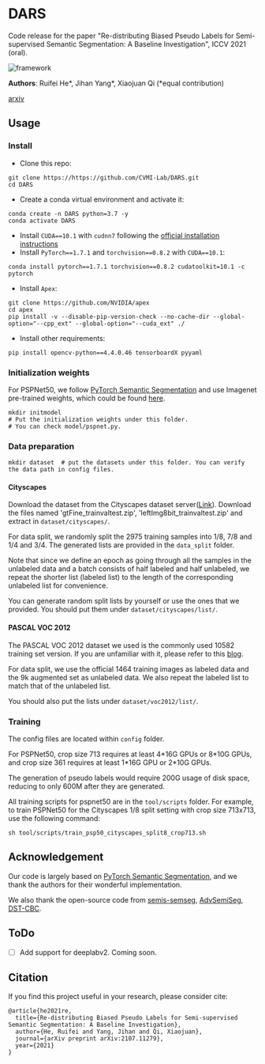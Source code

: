 # DARS

Code release for the paper "Re-distributing Biased Pseudo Labels for Semi-supervised Semantic Segmentation: A Baseline Investigation", ICCV 2021 (oral).

![framework](/Users/admin/Documents/lab/HKU/notes/README.assets/framework.png)

**Authors**: Ruifei He\*,  Jihan Yang\*,  Xiaojuan Qi (\*equal contribution)

[arxiv](https://arxiv.org/abs/2107.11279)



## Usage

### Install

- Clone this repo:

```
git clone https://https://github.com/CVMI-Lab/DARS.git
cd DARS
```

- Create a conda virtual environment and activate it:

```
conda create -n DARS python=3.7 -y
conda activate DARS
```

- Install `CUDA==10.1` with `cudnn7` following the [official installation instructions](https://docs.nvidia.com/cuda/cuda-installation-guide-linux/index.html)
- Install `PyTorch==1.7.1` and `torchvision==0.8.2` with `CUDA==10.1`:

```
conda install pytorch==1.7.1 torchvision==0.8.2 cudatoolkit=10.1 -c pytorch
```

- Install `Apex`:

```
git clone https://github.com/NVIDIA/apex
cd apex
pip install -v --disable-pip-version-check --no-cache-dir --global-option="--cpp_ext" --global-option="--cuda_ext" ./
```

- Install other requirements:

```
pip install opencv-python==4.4.0.46 tensorboardX pyyaml
```



### Initialization weights

For PSPNet50, we follow [PyTorch Semantic Segmentation](https://github.com/hszhao/semseg) and use Imagenet pre-trained weights, which could be found [here](https://drive.google.com/drive/folders/1Hrz1wOxOZm4nIIS7UMJeL79AQrdvpj6v). 

```
mkdir initmodel  
# Put the initialization weights under this folder. 
# You can check model/pspnet.py.
```



### Data preparation

```
mkdir dataset  # put the datasets under this folder. You can verify the data path in config files.
```

#### Cityscapes

Download the dataset from the Cityscapes dataset server([Link](https://www.cityscapes-dataset.com/)). Download the files named 'gtFine_trainvaltest.zip', 'leftImg8bit_trainvaltest.zip' and extract in `dataset/cityscapes/`.

For data split, we randomly split the 2975 training samples into 1/8, 7/8 and 1/4 and 3/4. The generated lists are provided in the `data_split` folder.

Note that since we define an epoch as going through all the samples in the unlabeled data and a batch consists of half labeled and half unlabeled, we repeat the shorter list (labeled list) to the length of the corresponding unlabeled list for convenience. 

You can generate random split lists by yourself or use the ones that we provided. You should put them under `dataset/cityscapes/list/`.

#### PASCAL VOC 2012

The PASCAL VOC 2012 dataset we used is the commonly used 10582 training set version. If you are unfamiliar with it, please refer to this [blog](https://www.sun11.me/blog/2018/how-to-use-10582-trainaug-images-on-DeeplabV3-code/).

For data split, we use the official 1464 training images as labeled data and the 9k augmented set as unlabeled data. We also repeat the labeled list to match that of the unlabeled list.

You should also put the lists under `dataset/voc2012/list/`.



### Training

The config files are located within `config` folder.

 For PSPNet50, crop size 713 requires at least 4*16G GPUs or 8\*10G GPUs, and crop size 361 requires at least 1\*16G GPU or 2\*10G GPUs. 

The generation of pseudo labels would require 200G usage of disk space, reducing to only 600M after they are generated.

All training scripts for pspnet50 are in the `tool/scripts` folder. For example, to train PSPNet50 for the Cityscapes 1/8 split setting with crop size 713x713, use the following command:

```
sh tool/scripts/train_psp50_cityscapes_split8_crop713.sh
```



## Acknowledgement

Our code is largely based on [PyTorch Semantic Segmentation](https://github.com/hszhao/semseg), and we thank the authors for their wonderful implementation.

We also thank the open-source code from [semis-semseg](https://github.com/sud0301/semisup-semseg), [AdvSemiSeg](https://github.com/hfslyc/AdvSemiSeg), [DST-CBC](https://github.com/voldemortX/DST-CBC/).



## ToDo

- [ ] Add support for deeplabv2. Coming soon.



## Citation

If you find this project useful in your research, please consider cite:

```
@article{he2021re,
  title={Re-distributing Biased Pseudo Labels for Semi-supervised Semantic Segmentation: A Baseline Investigation},
  author={He, Ruifei and Yang, Jihan and Qi, Xiaojuan},
  journal={arXiv preprint arXiv:2107.11279},
  year={2021}
}
```





